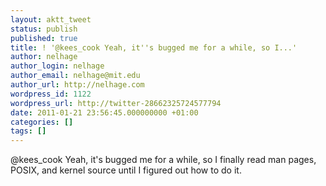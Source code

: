 ```yaml
---
layout: aktt_tweet
status: publish
published: true
title: ! '@kees_cook Yeah, it''s bugged me for a while, so I...'
author: nelhage
author_login: nelhage
author_email: nelhage@mit.edu
author_url: http://nelhage.com
wordpress_id: 1122
wordpress_url: http://twitter-28662325724577794
date: 2011-01-21 23:56:45.000000000 +01:00
categories: []
tags: []
---
```

@kees_cook Yeah, it's bugged me for a while, so I finally read man pages, POSIX, and kernel source until I figured out how to do it.
